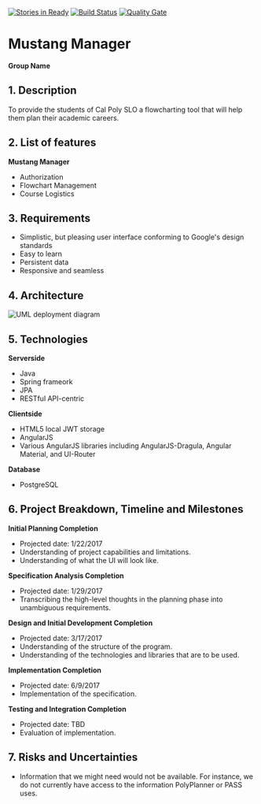 [![Stories in Ready](https://badge.waffle.io/cpe308-309/Group-name.png?label=ready&title=Ready)](https://waffle.io/cpe308-309/Group-name)
[![Build Status](https://travis-ci.org/cpe308-309/Group-name.svg?branch=master)](https://travis-ci.org/cpe308-309/Group-name) [![Quality Gate](https://sonarqube.com/api/badges/gate?key=mustang.manager)](https://sonarqube.com/dashboard/index/mustang.manager)

# Mustang Manager
__Group Name__

## 1. Description

To provide the students of Cal Poly SLO a flowcharting tool that will help them plan their academic careers.

## 2.	List of features

__Mustang Manager__
* Authorization
* Flowchart Management
* Course Logistics

## 3.	Requirements

* Simplistic, but pleasing user interface conforming to Google's design standards
* Easy to learn
* Persistent data
* Responsive and seamless

## 4.	Architecture

![UML deployment diagram](https://github.com/cpe308-309/Group-name/blob/wiki/Images/DeploymentDiagram.png)

## 5.	Technologies

__Serverside__
* Java
*   Spring frameork
*   JPA
* RESTful API-centric

__Clientside__
* HTML5 local JWT storage
* AngularJS
* Various AngularJS libraries including AngularJS-Dragula, Angular Material, and UI-Router

__Database__
* PostgreSQL

## 6.	Project Breakdown, Timeline and Milestones

__Initial Planning Completion__
* Projected date: 1/22/2017
* Understanding of project capabilities and limitations.
* Understanding of what the UI will look like.

__Specification Analysis Completion__
* Projected date: 1/29/2017
* Transcribing the high-level thoughts in the planning phase into unambiguous requirements. 

__Design and Initial Development Completion__
* Projected date: 3/17/2017
* Understanding of the structure of the program.
* Understanding of the technologies and libraries that are to be used.

__Implementation Completion__
* Projected date: 6/9/2017
* Implementation of the specification.

__Testing and Integration Completion__
* Projected date: TBD
* Evaluation of implementation.


## 7.	Risks and Uncertainties

* Information that we might need would not be available. For instance, we do not currently have access to the information PolyPlanner or PASS uses.
